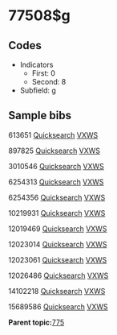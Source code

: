 # 77508$g

## Codes

-   Indicators
    -   First: 0
    -   Second: 8
-   Subfield: g

## Sample bibs

613651 [Quicksearch](https://search.library.yale.edu/catalog/613651) [VXWS](http://prodorbis.library.yale.edu:7014/vxws/GetHoldingsService?bibId=613651)

897825 [Quicksearch](https://search.library.yale.edu/catalog/897825) [VXWS](http://prodorbis.library.yale.edu:7014/vxws/GetHoldingsService?bibId=897825)

3010546 [Quicksearch](https://search.library.yale.edu/catalog/3010546) [VXWS](http://prodorbis.library.yale.edu:7014/vxws/GetHoldingsService?bibId=3010546)

6254313 [Quicksearch](https://search.library.yale.edu/catalog/6254313) [VXWS](http://prodorbis.library.yale.edu:7014/vxws/GetHoldingsService?bibId=6254313)

6254356 [Quicksearch](https://search.library.yale.edu/catalog/6254356) [VXWS](http://prodorbis.library.yale.edu:7014/vxws/GetHoldingsService?bibId=6254356)

10219931 [Quicksearch](https://search.library.yale.edu/catalog/10219931) [VXWS](http://prodorbis.library.yale.edu:7014/vxws/GetHoldingsService?bibId=10219931)

12019469 [Quicksearch](https://search.library.yale.edu/catalog/12019469) [VXWS](http://prodorbis.library.yale.edu:7014/vxws/GetHoldingsService?bibId=12019469)

12023014 [Quicksearch](https://search.library.yale.edu/catalog/12023014) [VXWS](http://prodorbis.library.yale.edu:7014/vxws/GetHoldingsService?bibId=12023014)

12023061 [Quicksearch](https://search.library.yale.edu/catalog/12023061) [VXWS](http://prodorbis.library.yale.edu:7014/vxws/GetHoldingsService?bibId=12023061)

12026486 [Quicksearch](https://search.library.yale.edu/catalog/12026486) [VXWS](http://prodorbis.library.yale.edu:7014/vxws/GetHoldingsService?bibId=12026486)

14102218 [Quicksearch](https://search.library.yale.edu/catalog/14102218) [VXWS](http://prodorbis.library.yale.edu:7014/vxws/GetHoldingsService?bibId=14102218)

15689586 [Quicksearch](https://search.library.yale.edu/catalog/15689586) [VXWS](http://prodorbis.library.yale.edu:7014/vxws/GetHoldingsService?bibId=15689586)

**Parent topic:**[775](../../tags/775/775.md)

